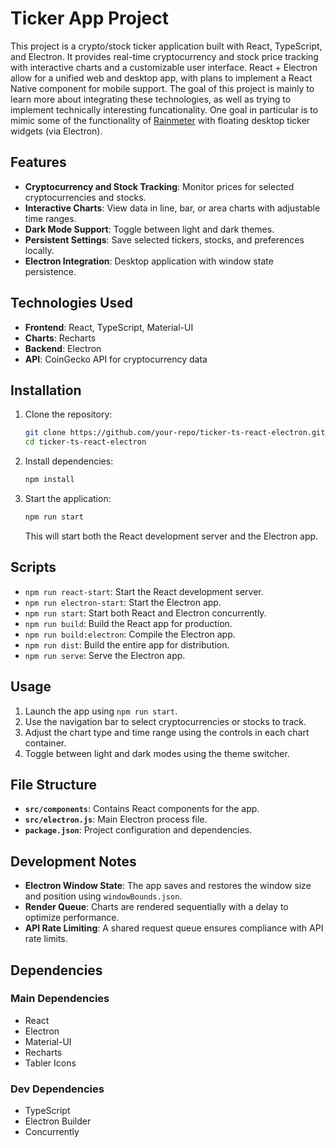 # Ticker App Project

This project is a crypto/stock ticker application built with React, TypeScript, and Electron. It provides real-time cryptocurrency and stock price tracking with interactive charts and a customizable user interface. React + Electron allow for a unified web and desktop app, with plans to implement a React Native component for mobile support. The goal of this project is mainly to learn more about integrating these technologies, as well as trying to implement technically interesting funcationality. One goal in particular is to mimic some of the functionality of [Rainmeter](https://www.rainmeter.net) with floating desktop ticker widgets (via Electron).

## Features

- **Cryptocurrency and Stock Tracking**: Monitor prices for selected cryptocurrencies and stocks.
- **Interactive Charts**: View data in line, bar, or area charts with adjustable time ranges.
- **Dark Mode Support**: Toggle between light and dark themes.
- **Persistent Settings**: Save selected tickers, stocks, and preferences locally.
- **Electron Integration**: Desktop application with window state persistence.

## Technologies Used

- **Frontend**: React, TypeScript, Material-UI
- **Charts**: Recharts
- **Backend**: Electron
- **API**: CoinGecko API for cryptocurrency data

## Installation

1. Clone the repository:
   ```bash
   git clone https://github.com/your-repo/ticker-ts-react-electron.git
   cd ticker-ts-react-electron
   ```

2. Install dependencies:
   ```bash
   npm install
   ```

3. Start the application:
   ```bash
   npm run start
   ```

   This will start both the React development server and the Electron app.

## Scripts

- `npm run react-start`: Start the React development server.
- `npm run electron-start`: Start the Electron app.
- `npm run start`: Start both React and Electron concurrently.
- `npm run build`: Build the React app for production.
- `npm run build:electron`: Compile the Electron app.
- `npm run dist`: Build the entire app for distribution.
- `npm run serve`: Serve the Electron app.

## Usage

1. Launch the app using `npm run start`.
2. Use the navigation bar to select cryptocurrencies or stocks to track.
3. Adjust the chart type and time range using the controls in each chart container.
4. Toggle between light and dark modes using the theme switcher.

## File Structure

- **`src/components`**: Contains React components for the app.
- **`src/electron.js`**: Main Electron process file.
- **`package.json`**: Project configuration and dependencies.

## Development Notes

- **Electron Window State**: The app saves and restores the window size and position using `windowBounds.json`.
- **Render Queue**: Charts are rendered sequentially with a delay to optimize performance.
- **API Rate Limiting**: A shared request queue ensures compliance with API rate limits.

## Dependencies

### Main Dependencies
- React
- Electron
- Material-UI
- Recharts
- Tabler Icons

### Dev Dependencies
- TypeScript
- Electron Builder
- Concurrently
